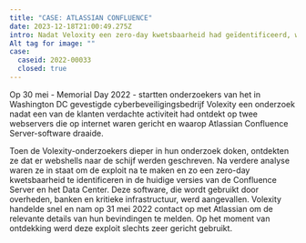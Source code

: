 ```yaml
---
title: "CASE: ATLASSIAN CONFLUENCE"
date: 2023-12-18T21:00:49.275Z
intro: Nadat Veloxity een zero-day kwetsbaarheid had geïdentificeerd, werkten DIVD, DTC en NSM samen om 18.469 kwetsbare ISP's op de hoogte te stellen.
Alt tag for image: ""
case:
  caseid: 2022-00033
  closed: true
---
```

Op 30 mei - Memorial Day 2022 - startten onderzoekers van het in Washington DC gevestigde cyberbeveiligingsbedrijf Volexity een onderzoek nadat een van de klanten verdachte activiteit had ontdekt op twee webservers die op internet waren gericht en waarop Atlassian Confluence Server-software draaide.

Toen de Volexity-onderzoekers dieper in hun onderzoek doken, ontdekten ze dat er webshells naar de schijf werden geschreven. Na verdere analyse waren ze in staat om de exploit na te maken en zo een zero-day kwetsbaarheid te identificeren in de huidige versies van de Confluence Server en het Data Center. Deze software, die wordt gebruikt door overheden, banken en kritieke infrastructuur, werd aangevallen. Volexity handelde snel en nam op 31 mei 2022 contact op met Atlassian om de relevante details van hun bevindingen te melden. Op het moment van ontdekking werd deze exploit slechts zeer gericht gebruikt.
